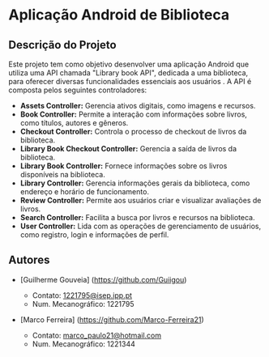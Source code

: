 # Aplicação Android de Biblioteca

## Descrição do Projeto

Este projeto tem como objetivo desenvolver uma aplicação Android que utiliza uma API chamada "Library book API", dedicada a uma biblioteca, para oferecer diversas funcionalidades essenciais aos usuários . A API é composta pelos seguintes controladores:

- **Assets Controller:** Gerencia ativos digitais, como imagens e recursos.
- **Book Controller:** Permite a interação com informações sobre livros, como títulos, autores e gêneros.
- **Checkout Controller:** Controla o processo de checkout de livros da biblioteca.
- **Library Book Checkout Controller:** Gerencia a saída de livros da biblioteca.
- **Library Book Controller:** Fornece informações sobre os livros disponíveis na biblioteca.
- **Library Controller:** Gerencia informações gerais da biblioteca, como endereço e horário de funcionamento.
- **Review Controller:** Permite aos usuários criar e visualizar avaliações de livros.
- **Search Controller:** Facilita a busca por livros e recursos na biblioteca.
- **User Controller:** Lida com as operações de gerenciamento de usuários, como registro, login e informações de perfil.

## Autores

- [Guilherme Gouveia] (https://github.com/Guiigou)
  - Contato: 1221795@isep.ipp.pt
  - Num. Mecanográfico: 1221795  

- [Marco Ferreira] (https://github.com/Marco-Ferreira21)
  - Contato: marco_paulo21@hotmail.com
  - Num. Mecanográfico: 1221344
    
